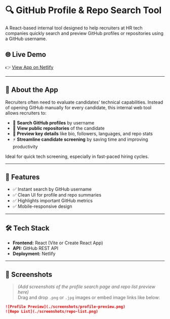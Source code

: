 # 🔍 GitHub Profile & Repo Search Tool

A React-based internal tool designed to help recruiters at HR tech companies quickly search and preview GitHub profiles or repositories using a GitHub username.

## 🌐 Live Demo

👉 [View App on Netlify](https://searchgithubprofileapp.netlify.app/)  

---

## 📌 About the App

Recruiters often need to evaluate candidates' technical capabilities. Instead of opening GitHub manually for every candidate, this internal web tool allows recruiters to:

- 🔎 **Search GitHub profiles** by username  
- 📂 **View public repositories** of the candidate  
- 📄 **Preview key details** like bio, followers, languages, and repo stats  
- ⚡ **Streamline candidate screening** by saving time and improving productivity  

Ideal for quick tech screening, especially in fast-paced hiring cycles.

---

## 🚀 Features

- ✅ Instant search by GitHub username
- ✅ Clean UI for profile and repo summaries
- ✅ Highlights important GitHub metrics
- ✅ Mobile-responsive design

---

## 🛠️ Tech Stack

- **Frontend:** React (Vite or Create React App)
- **API:** GitHub REST API
- **Deployment:** Netlify

---

## 📸 Screenshots

> *(Add screenshots of the profile search page and repo list preview here)*  
> Drag and drop `.png` or `.jpg` images or embed image links like below:

```markdown
![Profile Preview](./screenshots/profile-preview.png)
![Repo List](./screenshots/repo-list.png)
